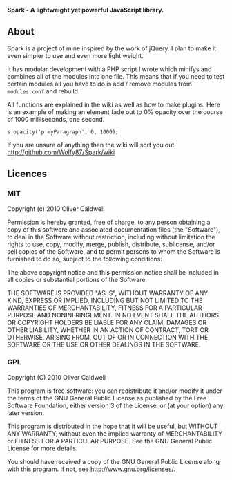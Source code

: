 **Spark - A lightweight yet powerful JavaScript library.**

## About
Spark is a project of mine inspired by the work of jQuery. I plan to make it even simpler to use and even more light weight.

It has modular development with a PHP script I wrote which minifys and combines all of the modules into one file. This means that if you need to test certain modules all you have to do is add / remove modules from `modules.conf` and rebuild.

All functions are explained in the wiki as well as how to make plugins. Here is an example of making an element fade out to 0% opacity over the course of 1000 milliseconds, one second.

`s.opacity('p.myParagraph', 0, 1000);`

If you are unsure of anything then the wiki will sort you out. http://github.com/Wolfy87/Spark/wiki

## Licences

### MIT
Copyright (c) 2010 Oliver Caldwell

Permission is hereby granted, free of charge, to any person obtaining a copy
of this software and associated documentation files (the "Software"), to deal
in the Software without restriction, including without limitation the rights
to use, copy, modify, merge, publish, distribute, sublicense, and/or sell
copies of the Software, and to permit persons to whom the Software is
furnished to do so, subject to the following conditions:

The above copyright notice and this permission notice shall be included in
all copies or substantial portions of the Software.

THE SOFTWARE IS PROVIDED "AS IS", WITHOUT WARRANTY OF ANY KIND, EXPRESS OR
IMPLIED, INCLUDING BUT NOT LIMITED TO THE WARRANTIES OF MERCHANTABILITY,
FITNESS FOR A PARTICULAR PURPOSE AND NONINFRINGEMENT. IN NO EVENT SHALL THE
AUTHORS OR COPYRIGHT HOLDERS BE LIABLE FOR ANY CLAIM, DAMAGES OR OTHER
LIABILITY, WHETHER IN AN ACTION OF CONTRACT, TORT OR OTHERWISE, ARISING FROM,
OUT OF OR IN CONNECTION WITH THE SOFTWARE OR THE USE OR OTHER DEALINGS IN
THE SOFTWARE.

### GPL
Copyright (C) 2010 Oliver Caldwell

This program is free software: you can redistribute it and/or modify
it under the terms of the GNU General Public License as published by
the Free Software Foundation, either version 3 of the License, or
(at your option) any later version.

This program is distributed in the hope that it will be useful,
but WITHOUT ANY WARRANTY; without even the implied warranty of
MERCHANTABILITY or FITNESS FOR A PARTICULAR PURPOSE.  See the
GNU General Public License for more details.

You should have received a copy of the GNU General Public License
along with this program. If not, see <http://www.gnu.org/licenses/>.
